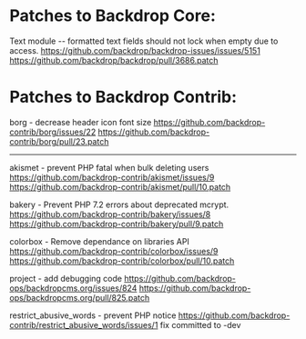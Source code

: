 Patches to Backdrop Core:
=========================

Text module -- formatted text fields should not lock when empty due to access.
  https://github.com/backdrop/backdrop-issues/issues/5151
  https://github.com/backdrop/backdrop/pull/3686.patch


Patches to Backdrop Contrib:
============================

borg - decrease header icon font size
  https://github.com/backdrop-contrib/borg/issues/22
  https://github.com/backdrop-contrib/borg/pull/23.patch

---

akismet - prevent PHP fatal when bulk deleting users
  https://github.com/backdrop-contrib/akismet/issues/9
  https://github.com/backdrop-contrib/akismet/pull/10.patch

bakery - Prevent PHP 7.2 errors about deprecated mcrypt.
  https://github.com/backdrop-contrib/bakery/issues/8
  https://github.com/backdrop-contrib/bakery/pull/9.patch

colorbox - Remove dependance on libraries API
  https://github.com/backdrop-contrib/colorbox/issues/9
  https://github.com/backdrop-contrib/colorbox/pull/10.patch

project - add debugging code
  https://github.com/backdrop-ops/backdropcms.org/issues/824
  https://github.com/backdrop-ops/backdropcms.org/pull/825.patch

restrict_abusive_words - prevent PHP notice
  https://github.com/backdrop-contrib/restrict_abusive_words/issues/1
  fix committed to -dev
